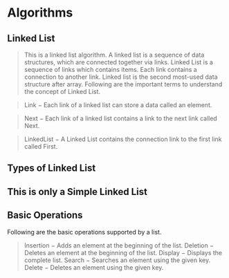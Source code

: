 
# Algorithms
## Linked List

> This is a linked list algorithm.
A linked list is a sequence of data structures, which are connected together via links.
Linked List is a sequence of links which contains items. Each link contains a connection to another link. Linked list is the second most-used data structure after array. Following are the important terms to understand the concept of Linked List.

> Link − Each link of a linked list can store a data called an element.

> Next − Each link of a linked list contains a link to the next link called Next.

> LinkedList − A Linked List contains the connection link to the first link called First.

## Types of Linked List
## This is only a Simple Linked List


## Basic Operations

Following are the basic operations supported by a list.

> Insertion − Adds an element at the beginning of the list.
> Deletion − Deletes an element at the beginning of the list.
> Display − Displays the complete list.
> Search − Searches an element using the given key.
> Delete − Deletes an element using the given key.
